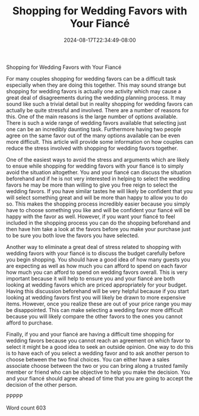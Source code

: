 ﻿---
title: "Shopping for Wedding Favors with Your Fiancé"
date: 2024-08-17T22:34:49-08:00
description: "Wedding Favors txt Tips for Web Success"
featured_image: "/images/Wedding Favors txt.jpg"
tags: ["Wedding Favors txt"]
---

Shopping for Wedding Favors with Your Fiancé

For many couples shopping for wedding favors can be a difficult task especially when they are doing this together. This may sound strange but shopping for wedding favors is actually one activity which may cause a great deal of disagreements during the wedding planning process. It may sound like such a trivial detail but in reality shopping for wedding favors can actually be quite stressful and involved. There are a number of reasons for this. One of the main reasons is the large number of options available. There is such a wide range of wedding favors available that selecting just one can be an incredibly daunting task. Furthermore having two people agree on the same favor out of the many options available can be even more difficult. This article will provide some information on how couples can reduce the stress involved with shopping for wedding favors together. 

One of the easiest ways to avoid the stress and arguments which are likely to ensue while shopping for wedding favors with your fiancé is to simply avoid the situation altogether. You and your fiancé can discuss the situation beforehand and if he is not very interested in helping to select the wedding favors he may be more than willing to give you free reign to select the wedding favors. If you have similar tastes he will likely be confident that you will select something great and will be more than happy to allow you to do so. This makes the shopping process incredibly easier because you simply have to choose something you like and will be confident your fiancé will be happy with the favor as well. However, if you want your fiancé to feel included in the shopping process you can do the shopping beforehand and then have him take a look at the favors before you make your purchase just to be sure you both love the favors you have selected.

Another way to eliminate a great deal of stress related to shopping with wedding favors with your fiancé is to discuss the budget carefully before you begin shopping. You should have a good idea of how many guests you are expecting as well as how much you can afford to spend on each favor how much you can afford to spend on wedding favors overall. This is very important because it will help to ensure you and your fiancé are both looking at wedding favors which are priced appropriately for your budget. Having this discussion beforehand will be very helpful because if you start looking at wedding favors first you will likely be drawn to more expensive items. However, once you realize these are out of your price range you may be disappointed. This can make selecting a wedding favor more difficult because you will likely compare the other favors to the ones you cannot afford to purchase.

Finally, if you and your fiancé are having a difficult time shopping for wedding favors because you cannot reach an agreement on which favor to select it might be a good idea to seek an outside opinion. One way to do this is to have each of you select a wedding favor and to ask another person to choose between the two final choices. You can either have a sales associate choose between the two or you can bring along a trusted family member or friend who can be objective to help you make the decision. You and your fiancé should agree ahead of time that you are going to accept the decision of the other person. 

PPPPP

Word count 603





